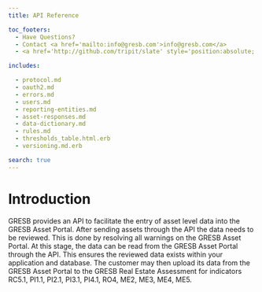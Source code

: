 ```yaml
---
title: API Reference

toc_footers:
  - Have Questions?
  - Contact <a href='mailto:info@gresb.com'>info@gresb.com</a>
  - <a href='http://github.com/tripit/slate' style='position:absolute; bottom:5px;'>Documentation Powered by Slate</a>

includes:

  - protocol.md
  - oauth2.md
  - errors.md
  - users.md
  - reporting-entities.md
  - asset-responses.md
  - data-dictionary.md
  - rules.md
  - thresholds_table.html.erb
  - versioning.md.erb

search: true
---
```


# Introduction

GRESB provides an API to facilitate the entry of asset level data into the
GRESB Asset Portal. After sending assets through the API the data needs to be
reviewed. This is done by resolving all warnings on the GRESB Asset Portal. At
this stage, the data can be read from the GRESB Asset Portal through the API.
This ensures the reviewed data exists within your application and database. The
customer may then upload its data from the GRESB Asset Portal to the GRESB Real
Estate Assessment for indicators RC5.1, PI1.1, PI2.1, PI3.1, PI4.1, RO4, ME2,
ME3, ME4, ME5.


